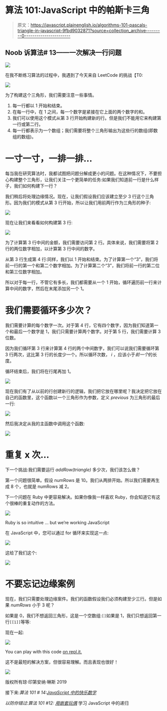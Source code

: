 # 算法 101:JavaScript 中的帕斯卡三角

> 原文：<https://javascript.plainenglish.io/algorithms-101-pascals-triangle-in-javascript-9fbd9032871?source=collection_archive---------0----------------------->

## Noob 诉算法# 13——一次解决一行问题

![](img/d0df474071d9089cc818dcb46ac3cb2c.png)

在我不断练习算法的过程中，我遇到了今天来自 LeetCode 的挑战【T0:

![](img/21e946bad14a32d8a32a8aa8c2fa7b05.png)

为了构建这个三角形，我们需要注意一些事情。

1.  每一行都以 1 开始和结束。
2.  在每一行中，在 1 之间，每一个数字是紧接在它上面的两个数字的和。
3.  我们可以使用这个模式从第 3 行开始构建新的行。但是我们不能用它来构建第一行或第二行。
4.  每一行都表示为一个数组；我们需要将整个三角形输出为这些行的数组(即数组的数组)。

# 一寸一寸，一排一排…

每当我在研究算法时，我都试图把问题分解成更小的问题。在这种情况下，不要担心构建整个三角形，让我们关注一个更简单的任务:如果我们知道前一行是什么样子，我们如何构建下一行？

我们稍后将处理边缘情况。现在，让我们假设我们应该建立至少 3 行这个三角形。因为我们的模式从第 3 行开始，所以让我们用前两行作为三角形的种子:

![](img/77dd9efc1db35202aa8a1f8eb8e040c8.png)

现在让我们来看看如何构建第 3 行:

![](img/c27a3b8c10c8f8126d9f4439c14f5b57.png)

为了计算第 3 行中间的金额，我们需要访问第 2 行。具体来说，我们需要将第 2 行的两位数字相加，以计算第 3 行中间的数字。

从第 3 行生成第 4 行:同样，我们以 1 开始和结束。为了计算第一个“3”，我们将前一行的第一个和第二个数字相加。为了计算第二个“3”，我们将前一行的第二位和第三位数字相加。

所以对于每一行，不管它有多长，我们都需要从一个 1 开始，循环遍历前一行来计算中间的数字，然后在末尾添加另一个 1。

# 我们需要循环多少次？

我们需要计算的每个数字一次。对于第 4 行，它有四个数字，因为我们知道第一个和最后一个数字是 1，我们只需要计算两个数字。对于第 5 行，我们需要计算 3 位数。

因为我们循环第 3 行来计算第 4 行的两个中间数字，我们可以说我们需要循环第 3 行两次，这比第 3 行的长度少一个。所以循环次数， *i* ，应该小于*前一个*的长度。

循环结束后，我们将在行尾再加 1。

![](img/e953818c847c2d233130f850f7004389.png)

现在我们有了从以前的行创建新行的逻辑，我们把它放在哪里呢？我决定把它放在自己的函数里，这个函数以一个三角形作为参数，定义 *previous* 为三角形的最后一行:

![](img/c7969c6db57b3cb26f79b3f0fed289d7.png)

然后我决定从我的主函数中调用这个函数:

![](img/e50b9fddf3867917e1eac2714cb917c5.png)

# 重复 x 次…

下一个挑战:我们需要运行 *addRow(triangle)* 多少次，我们该怎么做？

第一个问题很简单。假设 numRows 是 10。我们从两排开始。所以我们需要再生成 8 个，也就是 numRows 减 2。

下一个问题在 Ruby 中更容易解决。如果你像我一样喜欢 Ruby，你会知道它有这个很棒的重复动作的方法。

![](img/4ea1e4c9f9d25225c9cf3ab7713ad5e5.png)

Ruby is so intuitive … but we’re working JavaScript

在 JavaScript 中，您可以通过 for 循环来实现这一点:

![](img/7d19eeacca544cd228589d2a39370570.png)

这给了我们这个:

![](img/bf228fa5f40343e777ef001411e6a471.png)

# 不要忘记边缘案例

现在，我们只需要处理边缘案件。我们的函数假设我们必须构建至少三行。但是如果 *numRows* 小于 3 呢？

如果是 0，我们不想返回三角形，这是一个空数组:`[]`如果是 1，我们只想返回第一行`[[1]]`等等:

现在一起:

![](img/764d8a9fbf576dbf5560cb37b278cb81.png)

You can play with this code [on repl.it.](https://repl.it/@Joan_IndianaInd/Pascals-Triangle)

这不是最短的解决方案，但很容易理解。而且表现也很好！

![](img/d2dc39aacc47f0c0fe5988ab5b9f9f72.png)

版权所有琼·印第安纳·琳斯 2019

接下来:*算法 101 # 14:*[*JavaScript 中的快乐数字*](https://medium.com/@joanrigdon/algorithms-101-happy-number-in-javascript-bddeb3d17035)

*以防你错过:算法 101 #12:* [*用嵌套玩偶*](https://medium.com/javascript-in-plain-english/algorithms-101-learn-recursion-with-nesting-dolls-javascript-a8c334fe65f6) 学习 JavaScript 中的递归